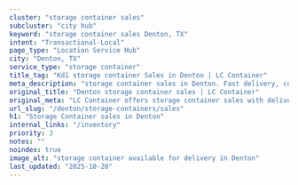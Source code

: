 ```yaml
---
cluster: "storage container sales"
subcluster: "city hub"
keyword: "storage container sales Denton, TX"
intent: "Transactional-Local"
page_type: "Location Service Hub"
city: "Denton, TX"
service_type: "storage container"
title_tag: "Kd1 storage container Sales in Denton | LC Container"
meta_description: "storage container sales in Denton. Fast delivery, competitive pricing. Serving storage containers area. Quote ID: 1TT. Call (214) 524-4168 for your free quote today."
original_title: "Denton storage container sales | LC Container"
original_meta: "LC Container offers storage container sales with delivery in Denton, TX. Local. Fast quotes. Since 2003."
url_slug: "/denton/storage-containers/sales"
h1: "Storage Container sales in Denton"
internal_links: "/inventory"
priority: 3
notes: ""
noindex: true
image_alt: "storage container available for delivery in Denton"
last_updated: "2025-10-20"
---
```


<!-- TODO: Add unique city/inventory copy, images, and internal links here. -->
